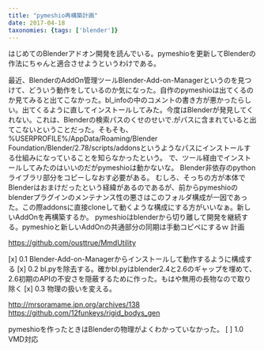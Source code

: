 ```yaml
---
title: "pymeshio再構築計画"
date: 2017-04-18
taxonomies: {tags: ['blender']}
---
```


はじめてのBlenderアドオン開発を読んでいる。pymeshioを更新してBlenderの作法にちゃんと適合させようというわけである。

最近、BlenderのAddOn管理ツールBlender-Add-on-Managerというのを見つけて、どういう動作をしているのか気になった。自作のpymeshioは出てくるのか見てみると出てこなかった。bl_infoの中のコメントの書き方が悪かったらしい。出てくるように直してインストールしてみた。今度はBlenderが発見してくれない。これは、Blenderの検索パスのくせのせいで.がパスに含まれていると出てこないということだった。そもそも、%USERPROFILE%/AppData/Roaming/Blender Foundation/Blender/2.78/scripts/addonsというようなパスにインストールする仕組みになっていることを知らなかったという。
で、ツール経由でインストールしてみたのはいいのだがpymeshioは動かないな。
Blender非依存のpythonライブラリ部分をコピーしなおす必要がある。
むしろ、そっちの方が本体でBlenderはおまけだったという経緯があるのであるが、前からpymeshioのblenderプラグインのメンテナンス性の悪さはこのフォルダ構成が一因であった。この際addonsに直接cloneして動くような構成にする方がいいなぁ。新しいAddOnを再構築するか。
pymeshioはblenderから切り離して開発を継続する。pymeshioと新しいAddOnの共通部分の同期は手動コピペにするｗ
計画

https://github.com/ousttrue/MmdUtility

[x] 0.1
Blender-Add-on-Managerからインストールして動作するように構成する
[x] 0.2
bl.pyを除去する。確かbl.pyはblender2.4と2.6のギャップを埋めて、2.6初期のAPIの不安さを隠蔽するために作った。もはや無用の長物なので取り除く
[x] 0.3
物理の扱いを変える。

http://mrsoramame.jpn.org/archives/138
https://github.com/12funkeys/rigid_bodys_gen

pymeshioを作ったときはBlenderの物理がよくわかっていなかった。
[ ] 1.0
VMD対応
